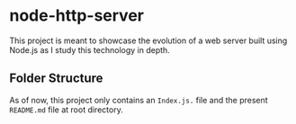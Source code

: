 # node-http-server
This project is meant to showcase the evolution of a web server built using Node.js as I study this technology in depth.

## Folder Structure

As of now, this project only contains an `Index.js.` file and the present `README.md` file at root directory.
